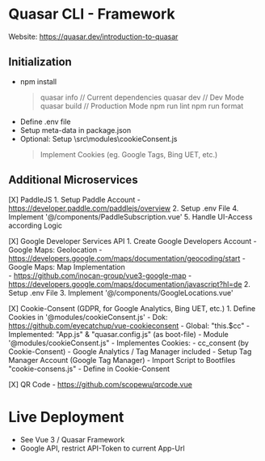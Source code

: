 # Quasar CLI - Framework
Website: https://quasar.dev/introduction-to-quasar

## Initialization
 - npm install
    > quasar info         // Current dependencies
    > quasar dev          // Dev Mode
    > quasar build        // Production Mode
    > npm run lint
    > npm run format
 - Define .env file
 - Setup meta-data in package.json
 - Optional: Setup \src\modules\cookieConsent.js
    > Implement Cookies (eg. Google Tags, Bing UET, etc.)

## Additional Microservices
[X] PaddleJS
    1. Setup Paddle Account
        - https://developer.paddle.com/paddlejs/overview
    2. Setup .env File
    4. Implement '@/components/PaddleSubscription.vue'
    5. Handle UI-Access according Logic

[X] Google Developer Services API
    1. Create Google Developers Account
        - Google Maps: Geolocation
            - https://developers.google.com/maps/documentation/geocoding/start 
        - Google Maps: Map Implementation    
            - https://github.com/inocan-group/vue3-google-map
            - https://developers.google.com/maps/documentation/javascript?hl=de
    2. Setup .env File
    3. Implement '@/components/GoogleLocations.vue' 
        
[X] Cookie-Consent (GDPR, for Google Analytics, Bing UET, etc.)
    1. Define Cookies in '@modules/cookieConsent.js'
        - Dok: https://github.com/eyecatchup/vue-cookieconsent
        - Global: "this.$cc"
        - Implemented: "App.js" & "quasar.config.js" (as boot-file)
        - Module '@modules/cookieConsent.js"
        - Implementes Cookies: 
            - cc_consent (by Cookie-Consent)
            - Google Analytics / Tag Manager included
                - Setup Tag Manager Account (Google Tag Manager)
                - Import Script to Bootfiles "cookie-consens.js"
                - Define in Cookie-Consent

[X] QR Code
    - https://github.com/scopewu/qrcode.vue


# Live Deployment
 - See Vue 3 / Quasar Framework
 - Google API, restrict API-Token to current App-Url
